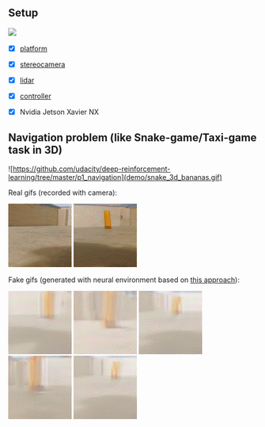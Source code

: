 ## Setup 

![](demo/robot_demo_0.gif)

- [x] [platform](https://aliexpress.ru/item/4000153063891.html)
- [x] [stereocamera](https://aliexpress.ru/item/4001343564945.html)
- [x] [lidar](https://aliexpress.ru/item/32895330424.html)
- [x] [controller](https://aliexpress.ru/item/4000910474677.html)
- [x] Nvidia Jetson Xavier NX





## Navigation problem (like Snake-game/Taxi-game task in 3D)

![https://github.com/udacity/deep-reinforcement-learning/tree/master/p1_navigation](demo/snake_3d_bananas.gif)

Real gifs (recorded with camera):

![](demo/real1.gif)
![](demo/real2.gif)

Fake gifs (generated with neural environment based on [this approach](https://github.com/Laggg/neural_env_surviv)):

![](demo/test1.gif)
![](demo/test2.gif)
![](demo/test3.gif)
![](demo/test4.gif)
![](demo/test5.gif)

